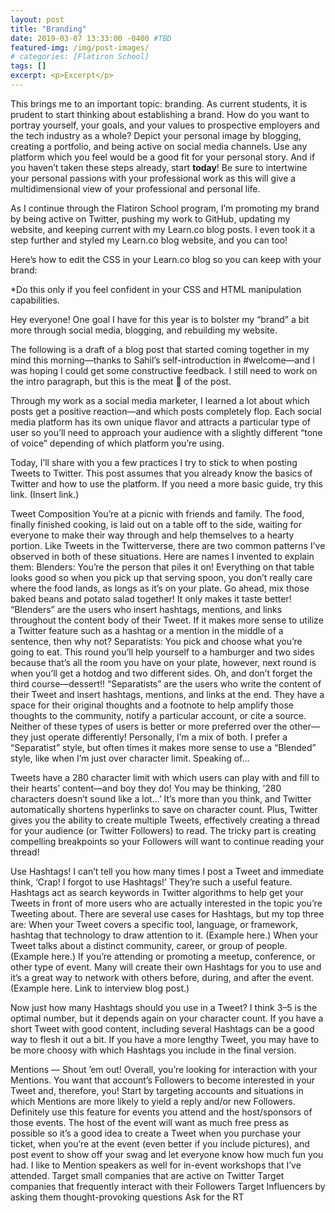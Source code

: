 ```yaml
---
layout: post
title: "Branding"
date: 2019-03-07 13:33:00 -0400 #TBD
featured-img: /img/post-images/
# categories: [Flatiron School]
tags: []
excerpt: <p>Excerpt</p>
---
```


This brings me to an important topic: branding. As current students, it is prudent to start thinking about establishing a brand. How do you want to portray yourself, your goals, and your values to prospective employers and the tech industry as a whole? Depict your personal image by blogging, creating a portfolio, and being active on social media channels. Use any platform which you feel would be a good fit for your personal story. And if you haven’t taken these steps already, start **today**! Be sure to intertwine your personal passions with your professional work as this will give a multidimensional view of your professional and personal life.

As I continue through the Flatiron School program, I’m promoting my brand by being active on Twitter, pushing my work to GitHub, updating my website, and keeping current with my Learn.co blog posts. I even took it a step further and styled my Learn.co blog website, and you can too!

Here’s how to edit the CSS in your Learn.co blog so you can keep with your brand:

*Do this only if you feel confident in your CSS and HTML manipulation capabilities.

Hey everyone! One goal I have for this year is to bolster my “brand” a bit more through social media, blogging, and rebuilding my website.

The following is a draft of a blog post that started coming together in my mind this morning—thanks to Sahil’s self-introduction in #welcome—and I was hoping I could get some constructive feedback. I still need to work on the intro paragraph, but this is the meat :cut_of_meat: of the post.

Through my work as a social media marketer, I learned a lot about which posts get a positive reaction—and which posts completely flop. Each social media platform has its own unique flavor and attracts a particular type of user so you’ll need to approach your audience with a slightly different “tone of voice” depending of which platform you’re using.

Today, I’ll share with you a few practices I try to stick to when posting Tweets to Twitter. This post assumes that you already know the basics of Twitter and how to use the platform. If you need a more basic guide, try this link. (Insert link.)

Tweet Composition
You’re at a picnic with friends and family. The food, finally finished cooking, is laid out on a table off to the side, waiting for everyone to make their way through and help themselves to a hearty portion. Like Tweets in the Twitterverse, there are two common patterns I’ve observed in both of these situations. Here are names I invented to explain them:
Blenders: You’re the person that piles it on! Everything on that table looks good so when you pick up that serving spoon, you don’t really care where the food lands, as longs as it’s on your plate. Go ahead, mix those baked beans and potato salad together! It only makes it taste better! “Blenders” are the users who insert hashtags, mentions, and links throughout the content body of their Tweet. If it makes more sense to utilize a Twitter feature such as a hashtag or a mention in the middle of a sentence, then why not?
Separatists: You pick and choose what you’re going to eat. This round you’ll help yourself to a hamburger and two sides because that’s all the room you have on your plate, however, next round is when you’ll get a hotdog and two different sides. Oh, and don’t forget the third course—dessert!! “Separatists” are the users who write the content of their Tweet and insert hashtags, mentions, and links at the end. They have a space for their original thoughts and a footnote to help amplify those thoughts to the community, notify a particular account, or cite a source.
Neither of these types of users is better or more preferred over the other—they just operate differently! Personally, I’m a mix of both. I prefer a “Separatist” style, but often times it makes more sense to use a “Blended” style, like when I’m just over character limit. Speaking of…

Tweets have a 280 character limit with which users can play with and fill to their hearts’ content—and boy they do! You may be thinking, ’280 characters doesn’t sound like a lot…’ It’s more than you think, and Twitter automatically shortens hyperlinks to save on character count. Plus, Twitter gives you the ability to create multiple Tweets, effectively creating a thread for your audience (or Twitter Followers) to read. The tricky part is creating compelling breakpoints so your Followers will want to continue reading your thread!

Use Hashtags!
I can’t tell you how many times I post a Tweet and immediate think, ‘Crap! I forgot to use Hashtags!’ They’re such a useful feature. Hashtags act as search keywords in Twitter algorithms to help get your Tweets in front of more users who are actually interested in the topic you’re Tweeting about. There are several use cases for Hashtags, but my top three are:
When your Tweet covers a specific tool, language, or framework, hashtag that technology to draw attention to it. (Example here.)
When your Tweet talks about a distinct community, career, or group of people. (Example here.)
If you’re attending or promoting a meetup, conference, or other type of event. Many will create their own Hashtags for you to use and it’s a great way to network with others before, during, and after the event. (Example here. Link to interview blog post.)

Now just how many Hashtags should you use in a Tweet? I think 3–5 is the optimal number, but it depends again on your character count. If you have a short Tweet with good content, including several Hashtags can be a good way to flesh it out a bit. If you have a more lengthy Tweet, you may have to be more choosy with which Hashtags you include in the final version.

Mentions — Shout ’em out!
Overall, you’re looking for interaction with your Mentions. You want that account’s Followers to become interested in your Tweet and, therefore, you! Start by targeting accounts and situations in which Mentions are more likely to yield a reply and/or new Followers.
Definitely use this feature for events you attend and the host/sponsors of those events. The host of the event will want as much free press as possible so it’s a good idea to create a Tweet when you purchase your ticket, when you’re at the event (even better if you include pictures), and post event to show off your swag and let everyone know how much fun you had. I like to Mention speakers as well for in-event workshops that I’ve attended.
Target small companies that are active on Twitter
Target companies that frequently interact with their Followers
Target Influencers by asking them thought-provoking questions
Ask for the RT
